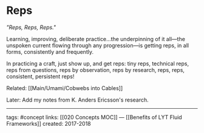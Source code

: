 # Reps
*"Reps, Reps, Reps."*  

Learning, improving, deliberate practice…the underpinning of it all—the unspoken current flowing through any progression—is getting reps, in all forms, consistently and frequently.

In practicing a craft, just show up, and get reps: tiny reps, technical reps, reps from questions, reps by observation, reps by research, reps, reps, consistent, persistent reps! 

Related: [[Main/Umami/Cobwebs into Cables]]

Later: Add my notes from K. Anders Ericsson's research.

---
tags: #concept
links: [[020 Concepts MOC]] — [[Benefits of LYT Fluid Frameworks]]
created: 2017-2018
